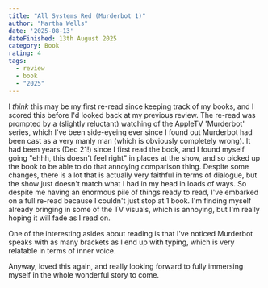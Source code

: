 ```yaml
---
title: "All Systems Red (Murderbot 1)"
author: "Martha Wells"
date: '2025-08-13'
dateFinished: 13th August 2025
category: Book
rating: 4
tags:
  - review
  - book
  - "2025"
---
```


I _think_ this may be my first re-read since keeping track of my books, and I scored this before I'd looked back at my previous review. The re-read was prompted by a (slightly reluctant) watching of the AppleTV 'Murderbot' series, which I've been side-eyeing ever since I found out Murderbot had been cast as a very manly man (which is obviously completely wrong). It had been years (Dec 21!) since I first read the book, and I found myself going "ehhh, this doesn't feel right" in places at the show, and so picked up the book to be able to do that annoying comparison thing. Despite some changes, there is a lot that is actually very faithful in terms of dialogue, but the show just doesn't match what I had in my head in loads of ways. So despite me having an enormous pile of things ready to read, I've embarked on a full re-read because I couldn't just stop at 1 book. I'm finding myself already bringing in some of the TV visuals, which is annoying, but I'm really hoping it will fade as I read on.

One of the interesting asides about reading is that I've noticed Murderbot speaks with as many brackets as I end up with typing, which is very relatable in terms of inner voice. 

Anyway, loved this again, and really looking forward to fully immersing myself in the whole wonderful story to come. 